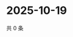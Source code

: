# 2025-10-19

共 0 条

<!-- BEGIN ZHIHUQUESTIONS -->
<!-- 最后更新时间 Sun Oct 19 2025 14:16:22 GMT+0800 (China Standard Time) -->

<!-- END ZHIHUQUESTIONS -->

